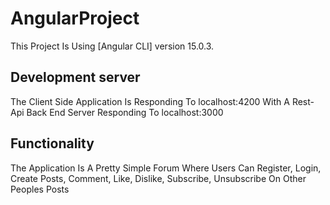# AngularProject

This Project Is Using [Angular CLI] version 15.0.3.

## Development server

The Client Side Application Is Responding To localhost:4200 With A Rest-Api Back End Server Responding To localhost:3000 

## Functionality

The Application Is A Pretty Simple Forum Where Users Can Register, Login, Create Posts, Comment, Like, Dislike, Subscribe, Unsubscribe On Other Peoples Posts
